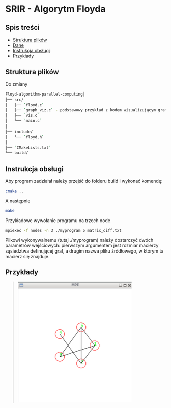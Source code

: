 # SRIR - Algorytm Floyda

## Spis treści

- [Struktura plików](#struktura-plików)
- [Dane](#dane)
- [Instrukcja obsługi](#instrukcja-obsługi)
- [Przykłady](#przykłady)

## Struktura plików

Do zmiany
```bash
Floyd-algorithm-parallel-computing│
├── src/
│   ├── `floyd.c`
│   ├── `graph_viz.c` - podstawowy przykład z kodem wizualizującym graf przy pomocy MPI oraz MPE_graphics
│   ├── `vis.c`
│   └── `main.c`
│
├── include/
│   └── `floyd.h`
│
├── `CMakeLists.txt`
└── build/
```

## Instrukcja obsługi
Aby program zadziałał należy przejść do folderu build i wykonać komendę:
```bash
cmake ..
```
A następnie
```bash
make
```

Przykładowe wywołanie programu na trzech node 
```bash
mpiexec -f nodes -n 3 ./myprogram 5 matrix_diff.txt
```
Plikowi wykonywalnemu (tutaj ./myprogram) należy dostarczyć dwóch parametrów wejściowych: pierwszym argumentem jest rozmiar macierzy sąsiedztwa definującej graf, a drugim nazwa pliku źródłowego, w którym ta macierz się znajduje.

## Przykłady

> ![Wizualizacja grafu](image.png)
